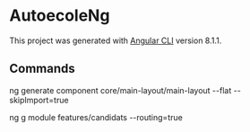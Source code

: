 # AutoecoleNg

This project was generated with [Angular CLI](https://github.com/angular/angular-cli) version 8.1.1.

## Commands 
 ng generate component core/main-layout/main-layout --flat --skipImport=true

ng g module features/candidats --routing=true
